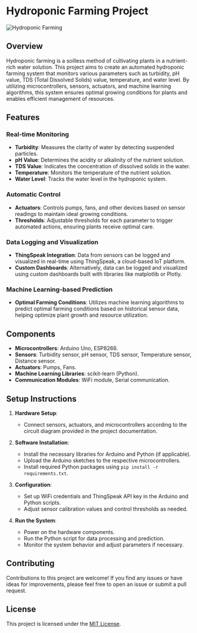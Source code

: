 # Hydroponic Farming Project

![Hydroponic Farming](hydroponic_image.jpg)

## Overview

Hydroponic farming is a soilless method of cultivating plants in a nutrient-rich water solution. This project aims to create an automated hydroponic farming system that monitors various parameters such as turbidity, pH value, TDS (Total Dissolved Solids) value, temperature, and water level. By utilizing microcontrollers, sensors, actuators, and machine learning algorithms, this system ensures optimal growing conditions for plants and enables efficient management of resources.

## Features

### Real-time Monitoring
- **Turbidity**: Measures the clarity of water by detecting suspended particles.
- **pH Value**: Determines the acidity or alkalinity of the nutrient solution.
- **TDS Value**: Indicates the concentration of dissolved solids in the water.
- **Temperature**: Monitors the temperature of the nutrient solution.
- **Water Level**: Tracks the water level in the hydroponic system.

### Automatic Control
- **Actuators**: Controls pumps, fans, and other devices based on sensor readings to maintain ideal growing conditions.
- **Thresholds**: Adjustable thresholds for each parameter to trigger automated actions, ensuring plants receive optimal care.

### Data Logging and Visualization
- **ThingSpeak Integration**: Data from sensors can be logged and visualized in real-time using ThingSpeak, a cloud-based IoT platform.
- **Custom Dashboards**: Alternatively, data can be logged and visualized using custom dashboards built with libraries like matplotlib or Plotly.

### Machine Learning-based Prediction
- **Optimal Farming Conditions**: Utilizes machine learning algorithms to predict optimal farming conditions based on historical sensor data, helping optimize plant growth and resource utilization.

## Components

- **Microcontrollers**: Arduino Uno, ESP8266.
- **Sensors**: Turbidity sensor, pH sensor, TDS sensor, Temperature sensor, Distance sensor.
- **Actuators**: Pumps, Fans.
- **Machine Learning Libraries**: scikit-learn (Python).
- **Communication Modules**: WiFi module, Serial communication.

## Setup Instructions

1. **Hardware Setup**:
   - Connect sensors, actuators, and microcontrollers according to the circuit diagram provided in the project documentation.

2. **Software Installation**:
   - Install the necessary libraries for Arduino and Python (if applicable).
   - Upload the Arduino sketches to the respective microcontrollers.
   - Install required Python packages using `pip install -r requirements.txt`.

3. **Configuration**:
   - Set up WiFi credentials and ThingSpeak API key in the Arduino and Python scripts.
   - Adjust sensor calibration values and control thresholds as needed.

4. **Run the System**:
   - Power on the hardware components.
   - Run the Python script for data processing and prediction.
   - Monitor the system behavior and adjust parameters if necessary.

## Contributing

Contributions to this project are welcome! If you find any issues or have ideas for improvements, please feel free to open an issue or submit a pull request.

## License

This project is licensed under the [MIT License](LICENSE).

